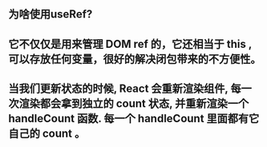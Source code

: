 ## 为啥使用useRef?
## 它不仅仅是用来管理 DOM ref 的，它还相当于 this , 可以存放任何变量，很好的解决闭包带来的不方便性。


## 当我们更新状态的时候, React 会重新渲染组件, 每一次渲染都会拿到独立的 count 状态,  并重新渲染一个 handleCount 函数.  每一个 handleCount 里面都有它自己的 count 。